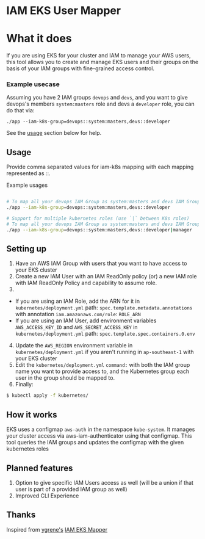 # IAM EKS User Mapper


# What it does
If you are using EKS for your cluster and IAM to manage your AWS users, this tool allows you to create and manage EKS users and their groups on the basis of your IAM groups with fine-grained access control.

### Example usecase
Assuming you have 2 IAM groups `devops` and `devs`, and you want to give devops's members `system:masters` role and devs a `developer` role, you can do that via:

`./app --iam-k8s-group=devops::system:masters,devs::developer`

See the [usage](#Usage) section below for help.

## Usage

Provide comma separated values for iam-k8s mapping with each mapping represented as
<iam>::<k8s-group>.

Example usages
```bash

# To map all your devops IAM Group as system:masters and devs IAM Group as developer
./app --iam-k8s-group=devops::system:masters,devs::developer

# Support for multiple kubernetes roles (use `|` between K8s roles)
# To map all your devops IAM Group as system:masters and devs IAM Group as both developer and manager
./app --iam-k8s-group=devops::system:masters,devs::developer|manager
```

## Setting up
1. Have an AWS IAM Group with users that you want to have access to your EKS cluster
2. Create a new IAM User with an IAM ReadOnly policy (or) a new IAM role with IAM ReadOnly Policy and capability to assume role.
3.
  - If you are using an IAM Role, add the ARN for it in `kubernetes/deployment.yml` path: `spec.template.metadata.annotations` with annotation `iam.amazonaws.com/role`: `ROLE_ARN`
  - If you are using an IAM User, add environment variables `AWS_ACCESS_KEY_ID` and `AWS_SECRET_ACCESS_KEY` in `kubernetes/deployment.yml` path: `spec.template.spec.containers.0.env`
4. Update the `AWS_REGION` environment variable in `kubernetes/deployment.yml` if you aren't running in `ap-southeast-1` with your EKS cluster
5. Edit the `kubernetes/deployment.yml` `command:` with both the IAM group name you want to provide access to, and the Kubernetes group each user in the group should be mapped to.
6. Finally:
```bash
$ kubectl apply -f kubernetes/
```

## How it works
EKS uses a configmap `aws-auth` in the namespace `kube-system`. It manages your cluster access via aws-iam-authenticator using that configmap. This tool queries the IAM groups and updates the configmap with the given kubernetes roles

## Planned features

1. Option to give specific IAM Users access as well (will be a union if that user is part of a provided IAM group as well)
2. Improved CLI Experience

## Thanks

Inspired from [ygrene's](https://github.com/ygrene) [IAM EKS Mapper](https://github.com/ygrene/iam-eks-user-mapper)
